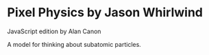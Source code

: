 # Pixel Physics by Jason Whirlwind

JavaScript edition by Alan Canon

A model for thinking about subatomic particles.